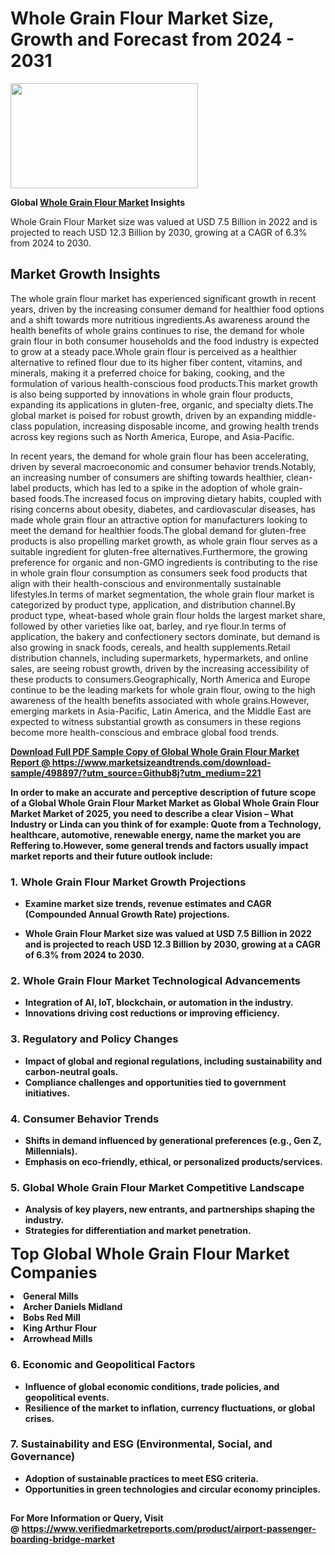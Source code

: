 <H1>Whole Grain Flour Market Size, Growth and Forecast from 2024 - 2031</H1><img class="aligncenter size-medium wp-image-584254" src="https://thirdeyenews.in/wp-content/uploads/2024/09/Global-Market-Research-300x168.jpeg" alt="" width="300" height="168" /><p><strong>Global&nbsp;<a href="https://www.marketsizeandtrends.com/download-sample/498897/?utm_source=Github8j?utm_medium=221">Whole Grain Flour Market</a> Insights</strong></p><p>Whole Grain Flour Market size was valued at USD 7.5 Billion in 2022 and is projected to reach USD 12.3 Billion by 2030, growing at a CAGR of 6.3% from 2024 to 2030.</p><p><h2>Market Growth Insights</h2> <p>The whole grain flour market has experienced significant growth in recent years, driven by the increasing consumer demand for healthier food options and a shift towards more nutritious ingredients.As awareness around the health benefits of whole grains continues to rise, the demand for whole grain flour in both consumer households and the food industry is expected to grow at a steady pace.Whole grain flour is perceived as a healthier alternative to refined flour due to its higher fiber content, vitamins, and minerals, making it a preferred choice for baking, cooking, and the formulation of various health-conscious food products.This market growth is also being supported by innovations in whole grain flour products, expanding its applications in gluten-free, organic, and specialty diets.The global market is poised for robust growth, driven by an expanding middle-class population, increasing disposable income, and growing health trends across key regions such as North America, Europe, and Asia-Pacific.</p> <p><strong><a href="#"></a></strong></p> <p>In recent years, the demand for whole grain flour has been accelerating, driven by several macroeconomic and consumer behavior trends.Notably, an increasing number of consumers are shifting towards healthier, clean-label products, which has led to a spike in the adoption of whole grain-based foods.The increased focus on improving dietary habits, coupled with rising concerns about obesity, diabetes, and cardiovascular diseases, has made whole grain flour an attractive option for manufacturers looking to meet the demand for healthier foods.The global demand for gluten-free products is also propelling market growth, as whole grain flour serves as a suitable ingredient for gluten-free alternatives.Furthermore, the growing preference for organic and non-GMO ingredients is contributing to the rise in whole grain flour consumption as consumers seek food products that align with their health-conscious and environmentally sustainable lifestyles.In terms of market segmentation, the whole grain flour market is categorized by product type, application, and distribution channel.By product type, wheat-based whole grain flour holds the largest market share, followed by other varieties like oat, barley, and rye flour.In terms of application, the bakery and confectionery sectors dominate, but demand is also growing in snack foods, cereals, and health supplements.Retail distribution channels, including supermarkets, hypermarkets, and online sales, are seeing robust growth, driven by the increasing accessibility of these products to consumers.Geographically, North America and Europe continue to be the leading markets for whole grain flour, owing to the high awareness of the health benefits associated with whole grains.However, emerging markets in Asia-Pacific, Latin America, and the Middle East are expected to witness substantial growth as consumers in these regions become more health-conscious and embrace global food trends.<p><strong><a href="#"></p><p><span class=""><strong>Download Full PDF Sample Copy of Global Whole Grain Flour Market Report</strong> @ <a href="https://www.marketsizeandtrends.com/download-sample/498897/?utm_source=Github8j?utm_medium=221" target="_blank">https://www.marketsizeandtrends.com/download-sample/498897/?utm_source=Github8j?utm_medium=221</a></span></p><p>In order to make an accurate and perceptive description of future scope of a Global&nbsp;Whole Grain Flour Market Market as Global&nbsp;Whole Grain Flour Market Market of 2025, you need to describe a clear Vision &ndash; What Industry or Linda can you think of for example: Quote from a Technology, healthcare, automotive, renewable energy, name the market you are Reffering to.However, some general trends and factors usually impact market reports and their future outlook include:</p><h3>1.&nbsp;<strong>Whole Grain Flour Market Growth Projections</strong></h3><ul><li>Examine market size trends, revenue estimates and CAGR (Compounded Annual Growth Rate) projections.</li><li><p>Whole Grain Flour Market size was valued at USD 7.5 Billion in 2022 and is projected to reach USD 12.3 Billion by 2030, growing at a CAGR of 6.3% from 2024 to 2030.</p></li></ul><h3>2.&nbsp;<strong>Whole Grain Flour Market Technological Advancements</strong></h3><ul><li>Integration of AI, IoT, blockchain, or automation in the industry.</li><li>Innovations driving cost reductions or improving efficiency.</li></ul><h3>3.&nbsp;<strong>Regulatory and Policy Changes</strong></h3><ul><li>Impact of global and regional regulations, including sustainability and carbon-neutral goals.</li><li>Compliance challenges and opportunities tied to government initiatives.</li></ul><h3>4.&nbsp;<strong>Consumer Behavior Trends</strong></h3><ul><li>Shifts in demand influenced by generational preferences (e.g., Gen Z, Millennials).</li><li>Emphasis on eco-friendly, ethical, or personalized products/services.</li></ul><h3>5.&nbsp;<strong>Global Whole Grain Flour Market Competitive Landscape</strong></h3><ul><li>Analysis of key players, new entrants, and partnerships shaping the industry.</li><li>Strategies for differentiation and market penetration.</li></ul><p data-pm-slice="1 1 []"><span style="color: inherit; font-family: inherit; font-size: 25px;">Top Global Whole Grain Flour Market Companies</span></p><div class="" data-test-id=""><p><li>General Mills</li><li> Archer Daniels Midland</li><li> Bobs Red Mill</li><li> King Arthur Flour</li><li> Arrowhead Mills</li></p></div><h3>6.&nbsp;<strong>Economic and Geopolitical Factors</strong></h3><ul><li>Influence of global economic conditions, trade policies, and geopolitical events.</li><li>Resilience of the market to inflation, currency fluctuations, or global crises.</li></ul><h3>7.&nbsp;<strong>Sustainability and ESG (Environmental, Social, and Governance)</strong></h3><ul><li>Adoption of sustainable practices to meet ESG criteria.</li><li>Opportunities in green technologies and circular economy principles.</li></ul><h2><strong style="font-size: 14px;">For More Information or Query, Visit @&nbsp;</strong><a style="background-color: #ffffff; font-size: 14px;" href="https://www.marketsizeandtrends.com/report/whole-grain-flour-market/" target="_blank">https://www.verifiedmarketreports.com/product/airport-passenger-boarding-bridge-market</a></h2>
